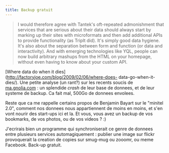 ```yaml
---
title: Backup gratuit
---
```


> I would therefore agree with Tantek's oft-repeated admonishment that
services that are serious about their data should always start by marking up
their sites with microformats and then add additional APIs to provide
functionality (as TripIt did). It's simply good data hygiene. It's also about
the separation between form and function (or data and interactivity). And with
emerging technologies like YQL, people can now build arbitrary mashups from
the HTML on your homepage, without even having to know about your custom API.

[Where data do when it dies](http://factoryjoe.com/blog/2009/02/06/where-does-
data-go-when-it-dies/). Une petite analyse (un rant?) sur les recents soucis
de [ma.gnolia.com](http://ma.gnolia.com) : un splendide _crash_ de leur base
de donnees, et de leur systeme de backup. Ca fait mal, 500Go de donnees
envolees.

Reste que ca me rappelle certains propos de Benjamin Bayart sur le "minitel
2.0", comment nos donnees nous appartiennent de moins en moins, et s'en vont
nourir des start-ups ici et la. Et vous, vous avez un backup de vos bookmarks,
de vos photos, ou de vos videos ? :)

J'ecrirais bien un programme qui synchroniserait ce genre de donnees entre
plusieurs services automagiquement : publier une image sur flickr provoquerait
la creation de copies sur smug-mug ou zooomr, ou meme Facebook. Back-up
gratuit.

